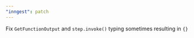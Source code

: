 ```yaml
---
"inngest": patch
---
```


Fix `GetFunctionOutput` and `step.invoke()` typing sometimes resulting in `{}`
